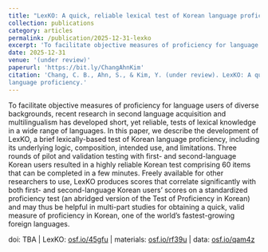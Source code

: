 ```yaml
---
title: "LexKO: A quick, reliable lexical test of Korean language proficiency"
collection: publications
category: articles
permalink: /publication/2025-12-31-lexko
excerpt: 'To facilitate objective measures of proficiency for language users of diverse backgrounds, recent research in second language...'
date: 2025-12-31
venue: '(under review)'
paperurl: 'https://bit.ly/ChangAhnKim'
citation: 'Chang, C. B., Ahn, S., & Kim, Y. (under review). LexKO: A quick, reliable lexical test of Korean
language proficiency.'
---
```


To facilitate objective measures of proficiency for language users of diverse backgrounds, recent research in second language acquisition and multilingualism has developed short, yet reliable, tests of lexical knowledge in a wide range of languages. In this paper, we describe the development of LexKO, a brief lexically-based test of Korean language proficiency, including its underlying logic, composition, intended use, and limitations. Three rounds of pilot and validation testing with first- and second-language Korean users resulted in a highly reliable Korean test comprising 60 items that can be completed in a few minutes. Freely available for other researchers to use, LexKO produces scores that correlate significantly with both first- and second-language Korean users’ scores on a standardized proficiency test (an abridged version of the Test of Proficiency in Korean) and may thus be helpful in multi-part studies for obtaining a quick, valid measure of proficiency in Korean, one of the world’s fastest-growing foreign languages.

doi: TBA | LexKO: <a href="https://osf.io/45gfu/" target="_blank">osf.io/45gfu</a> | materials: <a href="https://osf.io/rf39u/" target="_blank">osf.io/rf39u</a> | data: <a href="https://osf.io/qam4z/" target="_blank">osf.io/qam4z</a>
